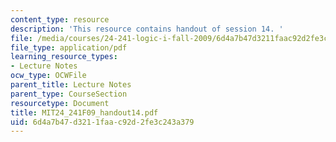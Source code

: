 ```yaml
---
content_type: resource
description: 'This resource contains handout of session 14. '
file: /media/courses/24-241-logic-i-fall-2009/6d4a7b47d3211faac92d2fe3c243a379_MIT24_241F09_handout14.pdf
file_type: application/pdf
learning_resource_types:
- Lecture Notes
ocw_type: OCWFile
parent_title: Lecture Notes
parent_type: CourseSection
resourcetype: Document
title: MIT24_241F09_handout14.pdf
uid: 6d4a7b47-d321-1faa-c92d-2fe3c243a379
---
```

